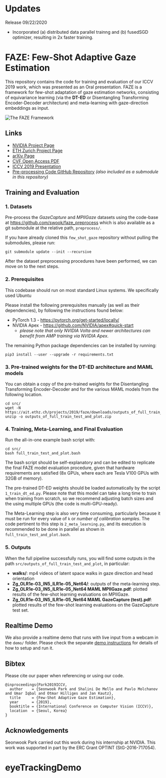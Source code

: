 # Updates

Release 09/22/2020
* Incorporated (a) distributed data parallel trainng and (b) fusedSGD optimizer, resulting in 2x faster training.

# FAZE: Few-Shot Adaptive Gaze Estimation

This repository contains the code for training and evaluation of our ICCV 2019 work, which was presented as an Oral presentation. FAZE is a framework for few-shot adaptation of gaze estimation networks, consisting of equivariance learning (via the **DT-ED** or Disentangling Transforming Encoder-Decoder architecture) and meta-learning with gaze-direction embeddings as input.

![The FAZE Framework](https://ait.ethz.ch/projects/2019/faze/banner.jpg)


## Links
* [NVIDIA Project Page](https://research.nvidia.com/publication/2019-10_Few-Shot-Adaptive-Gaze)
* [ETH Zurich Project Page](https://ait.ethz.ch/projects/2019/faze/)
* [arXiv Page](https://arxiv.org/abs/1905.01941)
* [CVF Open Access PDF](http://openaccess.thecvf.com/content_ICCV_2019/papers/Park_Few-Shot_Adaptive_Gaze_Estimation_ICCV_2019_paper.pdf)
* [ICCV 2019 Presentation](https://conftube.com/video/ByfFufRhuRc?tocitem=17)
* [Pre-processing Code GitHub Repository](https://github.com/swook/faze_preprocess) _(also included as a submodule in this repository)_


## Training and Evaluation

### 1. Datasets

Pre-process the *GazeCapture* and *MPIIGaze* datasets using the code-base at https://github.com/swook/faze_preprocess which is also available as a git submodule at the relative path, `preprocess/`.

If you have already cloned this `few_shot_gaze` repository without pulling the submodules, please run:

    git submodule update --init --recursive

After the dataset preprocessing procedures have been performed, we can move on to the next steps.

### 2. Prerequisites

This codebase should run on most standard Linux systems. We specifically used Ubuntu 

Please install the following prerequisites manually (as well as their dependencies), by following the instructions found below:
* PyTorch 1.3 - https://pytorch.org/get-started/locally/
* NVIDIA Apex - https://github.com/NVIDIA/apex#quick-start 
  * *please note that only NVIDIA Volta and newer architectures can benefit from AMP training via NVIDIA Apex.*

The remaining Python package dependencies can be installed by running:

    pip3 install --user --upgrade -r requirements.txt

### 3. Pre-trained weights for the DT-ED architecture and MAML models

You can obtain a copy of the pre-trained weights for the Disentangling Transforming Encoder-Decoder and for the various MAML models from the following location.

    cd src/
    wget -N https://ait.ethz.ch/projects/2019/faze/downloads/outputs_of_full_train_test_and_plot.zip
    unzip -o outputs_of_full_train_test_and_plot.zip

### 4. Training, Meta-Learning, and Final Evaluation

Run the all-in-one example bash script with:

    cd src/
    bash full_train_test_and_plot.bash

The bash script should be self-explanatory and can be edited to replicate the final FAZE model evaluation procedure, given that hardware requirements are satisfied (8x GPUs, where each are Tesla V100 GPUs with 32GB of memory).

The pre-trained DT-ED weights should be loaded automatically by the script `1_train_dt_ed.py`. Please note that this model can take a long time to train when training from scratch, so we recommend adjusting batch sizes and the using multiple GPUs (the code is multi-GPU-ready).

The Meta-Learning step is also very time consuming, particularly because it must be run for every value of `k` or *number of calibration samples*. The code pertinent to this step is `2_meta_learning.py`, and its execution is recommended to be done in parallel as shown in `full_train_test_and_plot.bash`.

### 5. Outputs

When the full pipeline successfully runs, you will find some outputs in the path `src/outputs_of_full_train_test_and_plot`, in particular:
* **walks/**: mp4 videos of latent space walks in gaze direction and head orientation
* **Zg_OLR1e-03_IN5_ILR1e-05_Net64/**: outputs of the meta-learning step.
* **Zg_OLR1e-03_IN5_ILR1e-05_Net64 MAML MPIIGaze.pdf**: plotted results of the few-shot learning evaluations on MPIIGaze.
* **Zg_OLR1e-03_IN5_ILR1e-05_Net64 MAML GazeCapture (test).pdf**: plotted results of the few-shot learning evaluations on the GazeCapture test set.

## Realtime Demo

We also provide a realtime demo that runs with live input from a webcam in the `demo/` folder. Please check the separate
[demo instructions](https://github.com/NVlabs/few_shot_gaze/blob/master/demo/README.md) for details of 
how to setup and run it.


## Bibtex
Please cite our paper when referencing or using our code.

    @inproceedings{Park2019ICCV,
      author    = {Seonwook Park and Shalini De Mello and Pavlo Molchanov and Umar Iqbal and Otmar Hilliges and Jan Kautz},
      title     = {Few-Shot Adaptive Gaze Estimation},
      year      = {2019},
      booktitle = {International Conference on Computer Vision (ICCV)},
      location  = {Seoul, Korea}
    }


## Acknowledgements
Seonwook Park carried out this work during his internship at NVIDIA. This work was supported in part by the ERC Grant OPTINT (StG-2016-717054).
# eyeTrackingDemo

